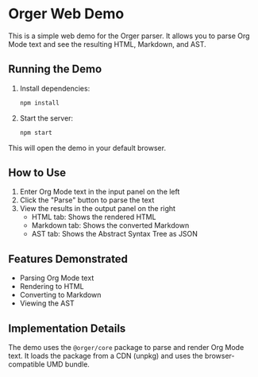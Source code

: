 # Orger Web Demo

This is a simple web demo for the Orger parser. It allows you to parse Org Mode text and see the resulting HTML, Markdown, and AST.

## Running the Demo

1. Install dependencies:
   ```bash
   npm install
   ```

2. Start the server:
   ```bash
   npm start
   ```

This will open the demo in your default browser.

## How to Use

1. Enter Org Mode text in the input panel on the left
2. Click the "Parse" button to parse the text
3. View the results in the output panel on the right
   - HTML tab: Shows the rendered HTML
   - Markdown tab: Shows the converted Markdown
   - AST tab: Shows the Abstract Syntax Tree as JSON

## Features Demonstrated

- Parsing Org Mode text
- Rendering to HTML
- Converting to Markdown
- Viewing the AST

## Implementation Details

The demo uses the `@orger/core` package to parse and render Org Mode text. It loads the package from a CDN (unpkg) and uses the browser-compatible UMD bundle. 